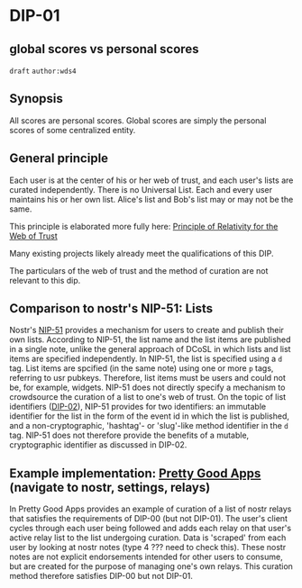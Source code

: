 DIP-01
======
global scores vs personal scores
-----------

`draft` `author:wds4`

## Synopsis

All scores are personal scores. Global scores are simply the personal scores of some centralized entity.

## General principle

Each user is at the center of his or her web of trust, and each user's lists are curated independently. There is no Universal List. Each and every user maintains his or her own list. Alice's list and Bob's list may or may not be the same.

This principle is elaborated more fully here: [Principle of Relativity for the Web of Trust](https://github.com/WebOfTrustInfo/rwot1-sf/blob/master/Principle-of-Relativity-for-WoT.md)

Many existing projects likely already meet the qualifications of this DIP.

The particulars of the web of trust and the method of curation are not relevant to this dip.

## Comparison to nostr's NIP-51: Lists

Nostr's [NIP-51](https://github.com/nostr-protocol/nips/blob/master/51.md) provides a mechanism for users to create and publish their own lists. According to NIP-51, the list name and the list items are published in a single note, unlike the general approach of DCoSL in which lists and list items are specified independently. In NIP-51, the list is specified using a `d` tag. List items are spcified (in the same note) using one or more `p` tags, referring to usr pubkeys. Therefore, list items must be users and could not be, for example, widgets. NIP-51 does not directly specify a mechanism to crowdsource the curation of a list to one's web of trust. On the topic of list identifiers ([DIP-02](02.md)), NIP-51 provides for two identifiers: an immutable identifier for the list in the form of the event id in which the list is published, and a non-cryptographic, 'hashtag'- or 'slug'-like method identifier in the `d` tag. NIP-51 does not therefore provide the benefits of a mutable, cryptographic identifier as discussed in DIP-02. 

## Example implementation: [Pretty Good Apps](https://github.com/wds4/pretty-good) (navigate to nostr, settings, relays)

In Pretty Good Apps provides an example of curation of a list of nostr relays that satisfies the requirements of DIP-00 (but not DIP-01). The user's client cycles through each user being followed and adds each relay on that user's active relay list to the list undergoing curation. Data is 'scraped' from each user by looking at nostr notes (type 4 ??? need to check this). These nostr notes are not explicit endorsements intended for other users to consume, but are created for the purpose of managing one's own relays. This curation method therefore satisfies DIP-00 but not DIP-01.

